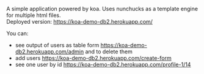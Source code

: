   A simple application powered by koa. Uses nunchucks as a template engine for multiple html files.  
  Deployed version: https://koa-demo-db2.herokuapp.com/
  
  You can: 
  - see output of users as table form https://koa-demo-db2.herokuapp.com/admin and to delete them
  - add users https://koa-demo-db2.herokuapp.com/create-form
  - see one user by id https://koa-demo-db2.herokuapp.com/profile-1/14
  
